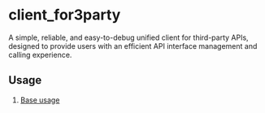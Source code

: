 # client_for3party
A simple, reliable, and easy-to-debug unified client for third-party APIs, designed to provide users with an efficient API interface management and calling experience.

## Usage
1. [Base usage](./examples/a1_basic_usage.py)

